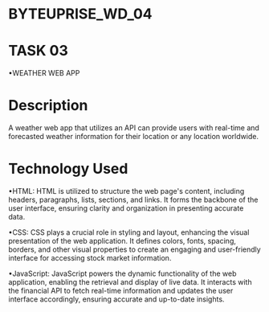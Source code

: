 # BYTEUPRISE_WD_04

# TASK 03

•WEATHER WEB APP

# Description

A weather web app that utilizes an API can provide users with real-time and forecasted weather information for their location or any location worldwide.

# Technology Used

•HTML: HTML is utilized to structure the web page's content, including headers, paragraphs, lists, sections, and links. It forms the backbone of the user interface, ensuring clarity and organization in presenting accurate data.

•CSS: CSS plays a crucial role in styling and layout, enhancing the visual presentation of the web application. It defines colors, fonts, spacing, borders, and other visual properties to create an engaging and user-friendly interface for accessing stock market information.

•JavaScript: JavaScript powers the dynamic functionality of the web application, enabling the retrieval and display of live data. It interacts with the financial API to fetch real-time information and updates the user interface accordingly, ensuring accurate and up-to-date insights.
